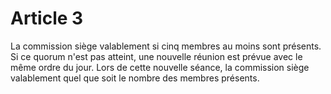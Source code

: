 # Article 3

La commission siège valablement si cinq membres au moins sont présents. Si ce quorum n'est pas atteint, une nouvelle réunion est prévue avec le même ordre du jour. Lors de cette nouvelle séance, la commission siège valablement quel que soit le nombre des membres présents.
